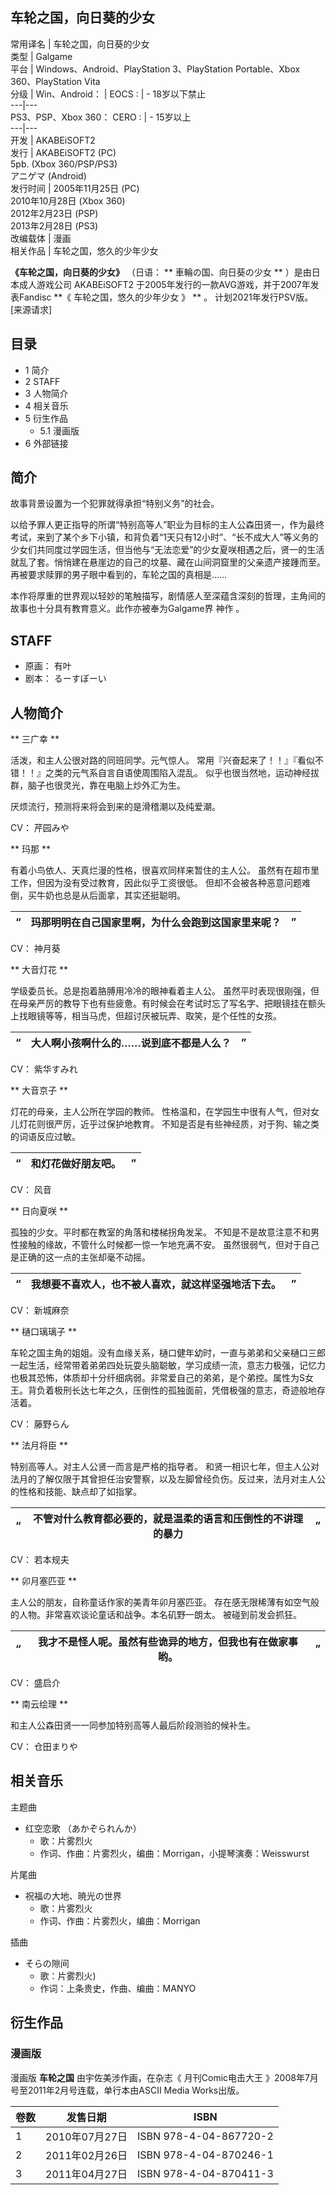 车轮之国，向日葵的少女  
---  
常用译名  |  车轮之国，向日葵的少女   
类型  |  Galgame   
平台  |  Windows、Android、PlayStation 3、PlayStation Portable、Xbox 360、PlayStation Vita   
分级  |  Win、Android：  |  EOCS  :  |  \- 18岁以下禁止   
---|---  
PS3、PSP、Xbox 360：  CERO  :  |  \- 15岁以上   
---|---  
开发  |  AKABEiSOFT2   
发行  |  AKABEiSOFT2 (PC)   
5pb. (Xbox 360/PSP/PS3)  
アニゲマ (Android)  
发行时间  |  2005年11月25日 (PC)   
2010年10月28日 (Xbox 360)  
2012年2月23日 (PSP)  
2013年2月28日 (PS3)  
改编载体  |  漫画   
相关作品  |  车轮之国，悠久的少年少女   
  
**《车轮之国，向日葵的少女》** （日语： ** 車輪の国、向日葵の少女  ** ）是由日本成人游戏公司  AKABEiSOFT2
于2005年发行的一款AVG游戏，并于2007年发表Fandisc **《 车轮之国，悠久的少年少女  》 ** 。  计划2021年发行PSV版。
[来源请求]

##  目录

  * 1  简介 
  * 2  STAFF 
  * 3  人物简介 
  * 4  相关音乐 
  * 5  衍生作品 
    * 5.1  漫画版 
  * 6  外部链接 

##  简介

故事背景设置为一个犯罪就得承担“特别义务”的社会。

以给予罪人更正指导的所谓“特别高等人”职业为目标的主人公森田贤一，作为最终考试，来到了某个乡下小镇，和背负着“1天只有12小时”、“长不成大人”等义务的少女们共同度过学园生活，但当他与“无法恋爱”的少女夏咲相遇之后，贤一的生活就乱了套。悄悄建在悬崖边的自己的坟墓、藏在山间洞窟里的父亲遗产接踵而至。再被要求赎罪的男子眼中看到的，车轮之国的真相是……

本作将厚重的世界观以轻妙的笔触描写，剧情感人至深蕴含深刻的哲理，主角间的故事也十分具有教育意义。此作亦被奉为Galgame界  神作  。

##  STAFF

  * 原画：  有叶 
  * 剧本：  るーすぼーい 

##  人物简介

** 三广幸  **

活泼，和主人公很对路的同班同学。元气惊人。 常用『兴奋起来了！！』『看似不错！！』之类的元气系自言自语使周围陷入混乱。
似乎也很当然地，运动神经拔群，脑子也很灵光，靠在电脑上炒外汇为生。

厌烦流行，预测将来将会到来的是滑稽潮以及纯爱潮。

CV：  芹园みや

** 玛那  **

有着小鸟依人、天真烂漫的性格，很喜欢同样来暂住的主人公。 虽然有在超市里工作，但因为没有受过教育，因此似乎工资很低。
但却不会被各种恶意问题难倒，买牛奶也总是从后面拿，其实还挺聪明。

“  |  玛那明明在自己国家里啊，为什么会跑到这国家里来呢？  |  ”   
---|---|---  
  
CV：  神月葵

** 大音灯花  **

学级委员长。总是抱着胳膊用冷冷的眼神看着主人公。
虽然平时表现很刚强，但在母亲严厉的教导下也有些疲惫。有时候会在考试时忘了写名字、把眼镜挂在额头上找眼镜等等，相当马虎，但超讨厌被玩弄、取笑，是个任性的女孩。

“  |  大人啊小孩啊什么的……说到底不都是人么？  |  ”   
---|---|---  
  
CV：  紫华すみれ

** 大音京子  **

灯花的母亲，主人公所在学园的教师。 性格温和，在学园生中很有人气，但对女儿灯花则很严厉，近乎过保护地教育。
不知是否是有些神经质，对于狗、输之类的词语反应过敏。

“  |  和灯花做好朋友吧。  |  ”   
---|---|---  
  
CV：  风音

** 日向夏咲  **

孤独的少女。平时都在教室的角落和楼梯拐角发呆。 不知是不是故意注意不和男性接触的缘故，不管什么时候都一惊一乍地充满不安。
虽然很弱气，但对于自己是正确的这一点的主张却毫不动摇。

“  |  我想要不喜欢人，也不被人喜欢，就这样坚强地活下去。  |  ”   
---|---|---  
  
CV：  新城麻奈

** 樋口璃璃子  **

车轮之国主角的姐姐。没有血缘关系，樋口健年幼时，一直与弟弟和父亲樋口三郎一起生活，经常带着弟弟四处玩耍头脑聪敏，学习成绩一流，意志力极强，记忆力也极其恐怖，体质却十分纤细病弱。非常爱自己的弟弟，是个弟控。属性为S女王。背负着极刑长达七年之久，压倒性的孤独面前，凭借极强的意志，奇迹般地存活着。

CV：  藤野らん

** 法月将臣  **

特别高等人。对主人公贤一而言是严格的指导者。
和贤一相识七年，但主人公对法月的了解仅限于其曾担任治安警察，以及左脚曾经负伤。反过来，法月对主人公的性格和技能、缺点却了如指掌。

“  |  不管对什么教育都必要的，就是温柔的语言和压倒性的不讲理的暴力  |  ”   
---|---|---  
  
CV：  若本规夫

** 卯月塞匹亚  **

主人公的朋友，自称童话作家的美青年卯月塞匹亚。 存在感无限稀薄有如空气般的人物。非常喜欢谈论童话和战争。本名矶野一朗太。 被碰到前发会抓狂。

“  |  我才不是怪人呢。虽然有些诡异的地方，但我也有在做家事哟。  |  ”   
---|---|---  
  
CV：  盛启介

** 南云绘理  **

和主人公森田贤一一同参加特别高等人最后阶段测验的候补生。

CV：  仓田まりや

##  相关音乐

主题曲

  * 红空恋歌 （あかぞられんか） 
    * 歌：片雾烈火 
    * 作词、作曲：片雾烈火，编曲：Morrigan，小提琴演奏：Weisswurst 

片尾曲

  * 祝福の大地、暁光の世界 
    * 歌：片雾烈火 
    * 作词、作曲：片雾烈火，编曲：Morrigan 

插曲

  * そらの隙间 
    * 歌：片雾烈火) 
    * 作词：上条贵史，作曲、编曲：MANYO 

##  衍生作品

###  漫画版

漫画版 **车轮之国** 由宇佐美涉作画，在杂志《  月刊Comic电击大王  》2008年7月号至2011年2月号连载，单行本由ASCII Media
Works出版。

卷数  |  发售日期  |  ISBN   
---|---|---  
1  |  2010年07月27日  |  ISBN 978-4-04-867720-2   
2  |  2011年02月26日  |  ISBN 978-4-04-870246-1   
3  |  2011年04月27日  |  ISBN 978-4-04-870411-3   
  